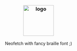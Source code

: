 <h3 align="center"><img src="https://i.imgur.com/BnwGdSs.png" alt="logo" height="100px"></h3>
<p align="center">Neofetch with fancy braille font ;)</p>
